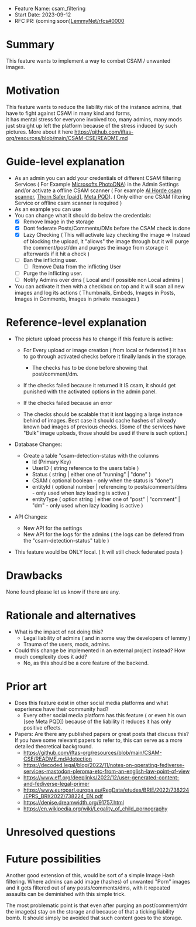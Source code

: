- Feature Name: csam_filtering
- Start Date: 2023-09-12
- RFC PR: (coming soon)[LemmyNet/rfcs#0000](https://github.com/LemmyNet/rfcs/pull/0000)


# Summary

This feature wants to implement a way to combat CSAM / unwanted images.

# Motivation

This feature wants to reduce the liability risk of the instance admins, that have to fight against CSAM in many kind and forms,  
it has mental stress for everyone involved too, many admins, many mods just straight up left the platform because of the stress induced by such pictures. 
More about it here https://github.com/iftas-org/resources/blob/main/CSAM-CSE/README.md

# Guide-level explanation

- As an admin you can add your credentials of different CSAM filtering Services ( For Example [Microsofts PhotoDNA](https://www.microsoft.com/en-us/photodna)) in the Admin Settings and/or activate a offline CSAM scanner ( For example [AI Horde csam scanner](https://github.com/Haidra-Org/horde-safety/blob/main/horde_safety/csam_checker.py), [Thorn Safer [paid]](https://get.safer.io/csam-detection-tool-for-child-safety), [Meta PQD](https://github.com/facebook/ThreatExchange/tree/main/pdq)). ( Only either one CSAM filtering Service or offline csam scanner is required )
- As an example you can use 
- You can change what it should do below the credentials:
    + [X] Remove Image in the storage
    + [X] Dont federate Posts/Comments/DMs before the CSAM check is done
    + [X] Lazy Checking ( This will activate lazy checking the image => Instead of blocking the upload, it "allows" the image through but it will purge the comment/post/dm and purges the image from storage it afterwards if it hit a check )
    + [ ] Ban the inflicting user.
      * [ ] Remove Data from the inflicting User
    + [ ] Purge the inflicting user.
    + [ ] Notify Admins over dms [ Local and if possible non Local admins ]

- You can activate it then with a checkbox on top and it will scan all new images and log its actions ( Thumbnails, Embeds, Images in Posts, Images in Comments, Images in private messages )



# Reference-level explanation

- The picture upload process has to change if this feature is active:
    * For Every upload or image creation ( from local or federated ) it has to go through activated checks before it finally lands in the storage. 
        + The checks has to be done before showing that post/comment/dm.

    * If the checks failed because it returned it IS csam, it should get punished with the activated options in the admin panel.

    * If the checks failed because an error

    * The checks should be scalable that it isnt lagging a large instance behind of images. Best case it should cache hashes of allready known bad images of previous checks. (Some of the services have "Bulk" image uploads, those should be used if there is such option.)

- Database Changes:
    + Create a table "csam-detection-status with the columns
        - Id (Primary Key)
        - UserID ( string reference to the users table )
        - Status ( string | either one of "running" | "done" )
        - CSAM ( optional boolean - only when the status is "done")
        - entityId ( optional number | referencing to posts/comments/dms - only used when lazy loading is active )
        - entityType ( option string | either one of "post" | "comment" | "dm" - only used when lazy loading is active )

- API Changes:
    + New API for the settings
    + New API for the logs for the admins ( the logs can be defered from the "csam-detection-status" table )

- This feature would be ONLY local. ( It will still check federated posts )

# Drawbacks

None found please let us know if there are any.

# Rationale and alternatives

- What is the impact of not doing this?
    + Legal liability of admins ( and in some way the developers of lemmy )
    + Trauma of the users, mods, admins.
- Could this change be implemented in an external project instead? How much complexity does it add?
    + No, as this should be a core feature of the backend.

# Prior art

- Does this feature exist in other social media platforms and what experience have their community had?
    + Every other social media platform has this feature ( or even his own [see Meta PQD]) because of the liability it reduces it has only positive effects.
- Papers: Are there any published papers or great posts that discuss this? If you have some relevant papers to refer to, this can serve as a more detailed theoretical background.
    + https://github.com/iftas-org/resources/blob/main/CSAM-CSE/README.md#detection
    + https://decoded.legal/blog/2022/11/notes-on-operating-fediverse-services-mastodon-pleroma-etc-from-an-english-law-point-of-view
    + https://www.eff.org/deeplinks/2022/12/user-generated-content-and-fediverse-legal-primer
    + https://www.europarl.europa.eu/RegData/etudes/BRIE/2022/738224/EPRS_BRI(2022)738224_EN.pdf
    + https://denise.dreamwidth.org/91757.html
    + https://en.wikipedia.org/wiki/Legality_of_child_pornography


# Unresolved questions

# Future possibilities

Another good extension of this, would be sort of a simple Image Hash filtering. Where admins can add image (hashes) of unwanted "Porn" images and it gets filtered out of any posts/comments/dms, with it repeated assaults can be deminished with this simple trick. 

The most problematic point is that even after purging an post/comment/dm the image(s) stay on the storage and because of that a ticking liability bomb. It should simply be avoided that such content goes to the storage. 